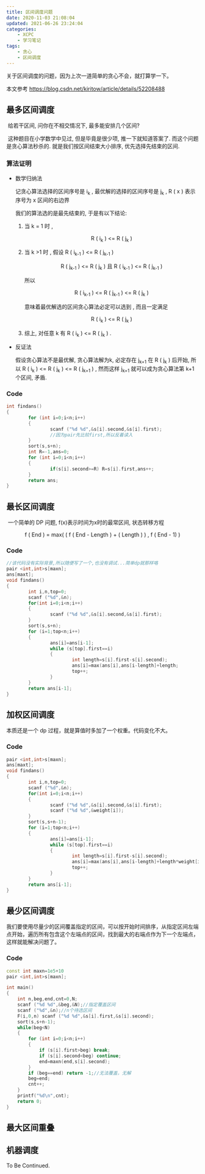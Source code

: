 ```yaml
---
title: 区间调度问题
date: 2020-11-03 21:08:04
updated: 2021-06-26 23:24:04
categories:
	- XCPC
    - 学习笔记
tags:
	- 贪心
	- 区间调度
---
```

关于区间调度的问题，因为上次一道简单的贪心不会，就打算学一下。
<!-- more -->
本文参考 https://blog.csdn.net/kiritow/article/details/52208488 

## 最多区间调度

​		给若干区间, 问你在不相交情况下, 最多能安排几个区间?

​		这种题目在小学数学中见过, 但是毕竟是很少项, 推一下就知道答案了. 而这个问题是贪心算法秒杀的. 就是我们按区间结束大小排序, 优先选择先结束的区间. 

### 算法证明

- 数学归纳法

    记贪心算法选择的区间序号是 i<sub>k</sub> , 最优解的选择的区间序号是 j<sub>k</sub> , R ( x ) 表示序号为 x 区间的右边界

    我们的算法选的是最先结束的, 于是有以下结论: 

    1. 当 k = 1 时 ,

        <center> R ( i<sub>k</sub> ) <= R ( j<sub>k</sub> ) </center> 

    2. 当 k >1 时 , 假设 R ( i<sub>k-1</sub> ) <= R ( j<sub>k-1</sub> ) 

        <center> R ( j<sub>k-1</sub> ) <= R ( j<sub>k</sub> ) 且 R ( i<sub>k-1</sub> ) <= R ( j<sub>k-1</sub> ) </center>

        所以 

        <center> R ( i<sub>k-1</sub> ) <= R ( j<sub>k-1</sub> ) <= R ( j<sub>k</sub> ) </center>

        意味着最优解选的区间贪心算法必定可以选到 , 而且一定满足

        <center>  R ( i<sub>k</sub> ) <= R ( j<sub>k</sub> ) </center>

    3. 综上, 对任意 k 有  R ( i<sub>k</sub> ) <= R ( j<sub>k</sub> ) .

- 反证法

    假设贪心算法不是最优解, 贪心算法解为k, 必定存在 j<sub>k+1</sub> 在 R ( j<sub>k</sub> ) 后开始, 所以 R ( i<sub>k</sub> ) <= R ( j<sub>k</sub> ) <= R ( j<sub>k+1</sub> ) , 然而这样 j<sub>k+1</sub> 就可以成为贪心算法第 k+1 个区间, 矛盾.

### Code

```cpp
int findans()
{
		for (int i=0;i<n;i++)
        {
                scanf ("%d %d",&s[i].second,&s[i].first);
            	//因为pair先比较first,所以反着读入
        }
        sort(s,s+n);
        int R=-1,ans=0;
        for (int i=0;i<n;i++)
        {
                if(s[i].second>=R) R=s[i].first,ans++;
        }
        return ans;
}
```

## 最长区间调度

​		一个简单的 DP 问题, f(x)表示时间为x时的最常区间, 状态转移方程

<center> f ( End ) = max( ( f ( End - Length ) + ( Length ) ) , f ( End - 1) )</center>

### Code
```cpp
//该代码没有实际背景,所以随便写了一个,也没有调试...简单dp就那样咯
pair <int,int>s[maxn];
ans[maxt];
void findans()
{
        int i,n,top=0;
        scanf ("%d",&n);
        for(int i=0;i<n;i++)
        {
                scanf ("%d %d",&s[i].second,&s[i].first);
        }
        sort(s,s+n);
        for (i=1;top<n;i++)
        {
                ans[i]=ans[i-1];
                while (s[top].first==i)
                {
                        int length=s[i].first-s[i].second);
                        ans[i]=max(ans[i],ans[i-length]+length;
                        top++;
                }
        }
        return ans[i-1];
}
```

## 加权区间调度
本质还是一个 dp 过程，就是算值时多加了一个权重。代码变化不大。

### Code
```cpp
pair <int,int>s[maxn];
ans[maxt];
void findans()
{
        int i,n,top=0;
        scanf ("%d",&n);
        for(int i=0;i<n;i++)
        {
                scanf ("%d %d",&s[i].second,&s[i].first);
                scanf ("%d %d",&weight[i]);
        }
        sort(s,s+n-1);
        for (i=1;top<n;i++)
        {
                ans[i]=ans[i-1];
                while (s[top].first==i)
                {
                        int length=s[i].first-s[i].second);
                        ans[i]=max(ans[i],ans[i-length]+length*weight[i];
                        top++;
                }
        }
        return ans[i-1];
}
```
## 最少区间调度
我们要使用尽量少的区间覆盖指定的区间，可以按开始时间排序，从指定区间左端点开始，遍历所有包含这个左端点的区间，找到最大的右端点作为下一个左端点，这样就能解决问题了。
### Code    
```cpp
const int maxn=1e5+10
pair <int,int>s[maxn];

int main()
{
	int n,beg,end,cnt=0,N;
	scanf ("%d %d",&beg,&N);//指定覆盖区间
	scanf ("%d",&n);//n个待选区间
	F(i,0,n) scanf ("%d %d",&s[i].first,&s[i].second);
	sort(s,s+n-1);
	while(beg<N)
	{
		for (int i=0;i<n;i++)
		{
			if (s[i].first>beg) break;
			if (s[i].second<beg) continue;
			end=maxn(end,s[i].second);
		}
		if (beg==end) return -1;//无法覆盖，无解
		beg=end;
		cnt++;
	}
	printf("%d\n",cnt);
	return 0;
}
```
## 最大区间重叠

## 机器调度



To Be Continued.

<!-- Q.E.D. -->